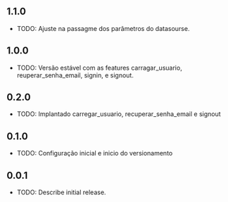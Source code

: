 ## 1.1.0

* TODO: Ajuste na passagme dos parâmetros do datasourse.

## 1.0.0

* TODO: Versão estável com as features carragar_usuario, reuperar_senha_email, signin, e signout.

## 0.2.0

* TODO: Implantado carregar_usuario, recuperar_senha_email e signout

## 0.1.0

* TODO: Configuração inicial e inicio do versionamento

## 0.0.1

* TODO: Describe initial release.